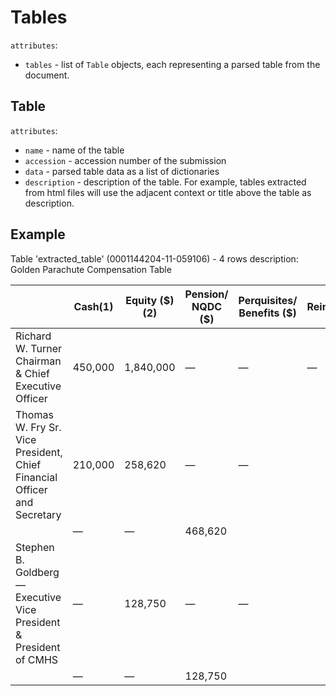 # Tables

`attributes`:

- `tables` - list of `Table` objects, each representing a parsed table from the document.

## Table

`attributes`:

- `name` - name of the table
- `accession` - accession number of the submission
- `data` - parsed table data as a list of dictionaries
- `description` - description of the table. For example, tables extracted from html files will use the adjacent context or title above the table as description.

## Example

Table 'extracted_table' (0001144204-11-059106) - 4 rows
description: Golden Parachute Compensation Table

|                                                                         | Cash(1) | Equity ($)(2) | Pension/ NQDC ($) | Perquisites/ Benefits ($) | Tax Reimbursements ($) | Other ($) | Total ($) |
|-------------------------------------------------------------------------|---------|---------------|-------------------|---------------------------|------------------------|-----------|-----------|
| Richard W. Turner Chairman & Chief Executive Officer                    | 450,000 | 1,840,000     | —                 | —                         | —                      | —         | 2,290,000 |
| Thomas W. Fry Sr. Vice President, Chief Financial Officer and Secretary | 210,000 | 258,620       | —                 | —                  
       | —                      | —         | 468,620   |
| Stephen B. Goldberg— Executive Vice President & President of CMHS       | —       | 128,750       | —                 | —                  
       | —                      | —         | 128,750   |
